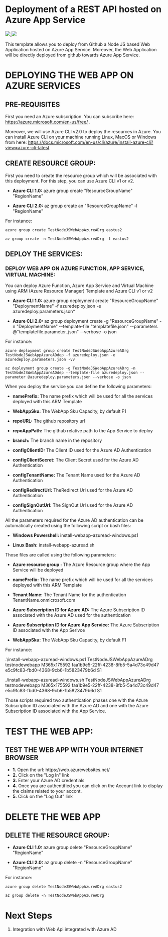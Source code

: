 # Deployment of a REST API  hosted on Azure App Service

<a href="https://portal.azure.com/#create/Microsoft.Template/uri/https%3A%2F%2Fraw.githubusercontent.com%2Fflecoqui%2FTestNodeJSWebAppAzureAD%2Fmaster%2FAzure%2F101-appservice%2Fazuredeploy.json" target="_blank">
    <img src="http://azuredeploy.net/deploybutton.png"/>
</a>
<a href="http://armviz.io/#/?load=https%3A%2F%2Fraw.githubusercontent.com%2Fflecoqui%2FTestNodeJSWebAppAzureAD%2Fmaster%2FAzure%2F101-appservice%2Fazuredeploy.json" target="_blank">
    <img src="http://armviz.io/visualizebutton.png"/>
</a>

This template allows you to deploy from Github a Node JS based Web Application hosted on Azure App Service. Moreover, the Web Application will be directly deployed from github towards Azure App Service.

# DEPLOYING THE WEB APP ON AZURE SERVICES

## PRE-REQUISITES
First you need an Azure subscription.
You can subscribe here:  https://azure.microsoft.com/en-us/free/ . </p>
Moreover, we will use Azure CLI v2.0 to deploy the resources in Azure.
You can install Azure CLI on your machine running Linux, MacOS or Windows from here: https://docs.microsoft.com/en-us/cli/azure/install-azure-cli?view=azure-cli-latest 



## CREATE RESOURCE GROUP:
First you need to create the resource group which will be associated with this deployment. For this step, you can use Azure CLI v1 or v2.

* **Azure CLI 1.0:** azure group create "ResourceGroupName" "RegionName"

* **Azure CLI 2.0:** az group create an "ResourceGroupName" -l "RegionName"

For instance:

    azure group create TestNodeJSWebAppAzureADrg eastus2

    az group create -n TestNodeJSWebAppAzureADrg -l eastus2

## DEPLOY THE SERVICES:

### DEPLOY WEB APP ON AZURE FUNCTION, APP SERVICE, VIRTUAL MACHINE:
You can deploy Azure Function, Azure App Service and Virtual Machine using ARM (Azure Resource Manager) Template and Azure CLI v1 or v2

* **Azure CLI 1.0:** azure group deployment create "ResourceGroupName" "DeploymentName"  -f azuredeploy.json -e azuredeploy.parameters.json*

* **Azure CLI 2.0:** az group deployment create -g "ResourceGroupName" -n "DeploymentName" --template-file "templatefile.json" --parameters @"templatefile.parameter..json"  --verbose -o json

For instance:

    azure deployment group create TestNodeJSWebAppAzureADrg TestNodeJSWebAppAzureADdep -f azuredeploy.json -e azuredeploy.parameters.json -vv

    az deployment group create -g TestNodeJSWebAppAzureADrg -n TestNodeJSWebAppAzureADdep --template-file azuredeploy.json --parameter @azuredeploy.parameters.json --verbose -o json


When you deploy the service you can define the following parameters:</p>
* **namePrefix:** The name prefix which will be used for all the services deployed with this ARM Template</p>
* **WebAppSku:** The WebApp Sku Capacity, by default F1</p>
* **repoURL:** The github repository url</p>
* **repoAppPath:** The github relative path to the App Service to deploy</p>
* **branch:** The branch name in the repository</p>
* **configClientID:** The Client ID used for the Azure AD Authentication</p>
* **configClientSecret:** The Client Secret used for the Azure AD Authentication</p>
* **configTenantName:** The Tenant Name used for the Azure AD Authentication</p>
* **configRedirectUrl:** TheRedirect Url used for the Azure AD Authentication</p>
* **configSignOutUrl:** The SignOut Url used for the Azure AD Authentication</p>


All the parameters required for the Azure AD authentication can be automatically created using the following script or bash files:
* **Windows Powershell:** install-webapp-azuread-windows.ps1 </p>
* **Linux Bash:** install-webapp-azuread.sh </p>

Those files are called using the following parameters:
* **Azure resource group :** The Azure Resource group where the App Service will be deployed</p>
* **namePrefix:** The name prefix which will be used for all the services deployed with this ARM Template</p>
* **Tenant Name:** The Tenant Name for the authentication TenantName.onmicrosoft.com </p>
* **Azure Subscription ID for Azure AD:** The Azure Subscription ID associated with the Azure AD used for the authentication </p>
* **Azure Subscription ID for Azure App Service:** The Azure Subscription ID associated with the App Serivce  </p>
* **WebAppSku:** The WebApp Sku Capacity, by default F1</p>

For instance:

.\install-webapp-azuread-windows.ps1 TestNodeJSWebAppAzureADrg testnodewebapp M365x175592 faa1b9e5-22ff-4238-8fb5-5a4d73c49d47 e5c9fc83-fbd0-4368-9cb6-1b5823479b6d S1

./install-webapp-azuread-windows.sh TestNodeJSWebAppAzureADrg testnodewebapp M365x175592 faa1b9e5-22ff-4238-8fb5-5a4d73c49d47 e5c9fc83-fbd0-4368-9cb6-1b5823479b6d S1


Those scripts required two authentication phases one with the Azure  Subscription ID associated with the Azure AD and one with the Azure Subscription ID associated with the App Service. 

# TEST THE WEB APP:

## TEST THE WEB APP WITH YOUR INTERNET BROWSER

* **1.** Open the url:  https://<namePrefix>web.azurewebsites.net/ 
* **2.** Click on the "Log In" link
* **3.** Enter your Azure AD credentials
* **4.** Once you are authentified you can click on the Account link to display the claims related to your accont.
* **5.** Click on the "Log Out" link
</p>


# DELETE THE WEB APP 


## DELETE THE RESOURCE GROUP:

* **Azure CLI 1.0:**      azure group delete "ResourceGroupName" "RegionName"

* **Azure CLI 2.0:**  az group delete -n "ResourceGroupName" "RegionName"

For instance:

    azure group delete TestNodeJSWebAppAzureADrg eastus2

    az group delete -n TestNodeJSWebAppAzureADrg 


# Next Steps

1. Integration with Web Api integrated with Azure AD   
